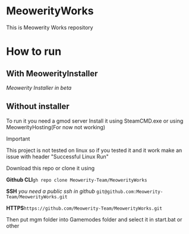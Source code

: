 # MeowerityWorks
This is Meowerity Works repository

# How to run

## With MeowerityInstaller

_Meowerity Installer in beta_

## Without installer
To run it you need a gmod server
Install it using SteamCMD.exe or using MeowerityHosting(For now not working)

> [!IMPORTANT]
> This project is not tested on linux
> so if you tested it and it work make an issue with header "Successful Linux Run"

Download this repo or clone it using

**Github CLI**`gh repo clone Meowerity-Team/MeowerityWorks`

**SSH** _you need a public ssh in github_ `git@github.com:Meowerity-Team/MeowerityWorks.git`

**HTTPS**`https://github.com/Meowerity-Team/MeowerityWorks.git`

Then put mgm folder into Gamemodes folder and select it in start.bat or other
